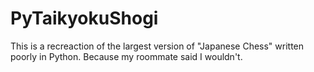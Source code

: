 # PyTaikyokuShogi

This is a recreaction of the largest version of "Japanese Chess" written poorly in Python. Because my roommate said I wouldn't.

